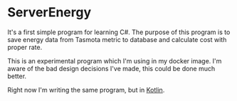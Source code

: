 # ServerEnergy

It's a first simple program for learning C#. The purpose of this program is to save energy data from Tasmota metric to database and calculate cost with proper rate.

This is an experimental program which I'm using in my docker image. I'm aware of the bad design decisions I've made, this could be done much better.

Right now I'm writing the same program, but in [Kotlin](https://github.com/matt400/ServerEnergyKt).
